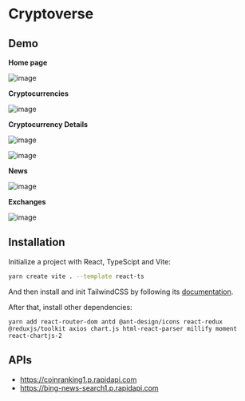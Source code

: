 # Cryptoverse

## Demo

**Home page**

![image](https://github.com/aleister1102/Cryptoverse/assets/78531303/3e76bcbc-fcd8-4497-aa2a-67db946526a2)

**Cryptocurrencies**

![image](https://github.com/aleister1102/Cryptoverse/assets/78531303/b3ee0305-6b2c-4b76-b01c-b18aa979bc64)

**Cryptocurrency Details**

![image](https://github.com/aleister1102/Cryptoverse/assets/78531303/77034a31-6cc7-4968-852a-0423840b1214)

![image](https://github.com/aleister1102/Cryptoverse/assets/78531303/89768c49-f67e-409e-80e2-f0eb85446401)

**News**

![image](https://github.com/aleister1102/Cryptoverse/assets/78531303/61e8300a-6e71-4d6a-8b2b-5b845480ff37)

**Exchanges**

![image](https://github.com/aleister1102/Cryptoverse/assets/78531303/cb807c48-043c-4327-9c53-8cf6cdc5ae4a)

## Installation

Initialize a project with React, TypeScipt and Vite:

```bash
yarn create vite . --template react-ts
```

And then install and init TailwindCSS by following its [documentation](https://tailwindcss.com/docs/guides/vite).

After that, install other dependencies:

```shell
yarn add react-router-dom antd @ant-design/icons react-redux @reduxjs/toolkit axios chart.js html-react-parser millify moment react-chartjs-2
```

## APIs
- https://coinranking1.p.rapidapi.com
- https://bing-news-search1.p.rapidapi.com
